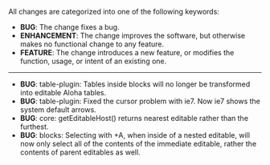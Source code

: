 All changes are categorized into one of the following keywords:

- **BUG**: The change fixes a bug.
- **ENHANCEMENT**: The change improves the software, but otherwise makes no
                   functional change to any feature.
- **FEATURE**: The change introduces a new feature, or modifies the function,
               usage, or intent of an existing one.

----

- **BUG**: table-plugin: Tables inside blocks will no longer be transformed
           into editable Aloha tables.
- **BUG**: table-plugin: Fixed the cursor problem with ie7. Now ie7 shows the 
           system default arrows.
- **BUG**: core: getEditableHost() returns nearest editable rather than the
           furthest.
- **BUG**: blocks: Selecting with <CTRL>+A, when inside of a nested editable,
           will now only select all of the contents of the immediate editable,
           rather the contents of parent editables as well.
